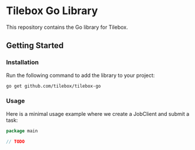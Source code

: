 # Tilebox Go Library

This repository contains the Go library for Tilebox.

## Getting Started

### Installation

Run the following command to add the library to your project:

```bash
go get github.com/tilebox/tilebox-go
```

### Usage

Here is a minimal usage example where we create a JobClient and submit a task:

```go
package main

// TODO
```
